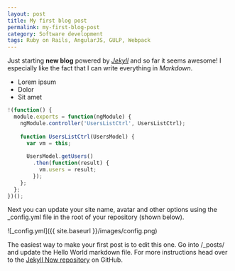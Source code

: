 ```yaml
---
layout: post
title: My first blog post
permalink: my-first-blog-post
category: Software development
tags: Ruby on Rails, AngularJS, GULP, Webpack
---
```


Just starting **new blog** powered by *[Jekyll](http://www.jekyllrb.com)* and so
far it seems awesome! I especially like the fact that I can write everything in
*Markdown*.

- Lorem ipsum
- Dolor
- Sit amet

```javascript
!(function() {
  module.exports = function(ngModule) {
    ngModule.controller('UsersListCtrl', UsersListCtrl);
    
    function UsersListCtrl(UsersModel) {
      var vm = this;
      
      UsersModel.getUsers()
        .then(function(result) {
          vm.users = result;
        });
    };
  };
})();
```

Next you can update your site name, avatar and other options using the _config.yml file in the root of your repository (shown below).

![_config.yml]({{ site.baseurl }}/images/config.png)

The easiest way to make your first post is to edit this one. Go into /_posts/ and update the Hello World markdown file. For more instructions head over to the [Jekyll Now repository](https://github.com/barryclark/jekyll-now) on GitHub.
